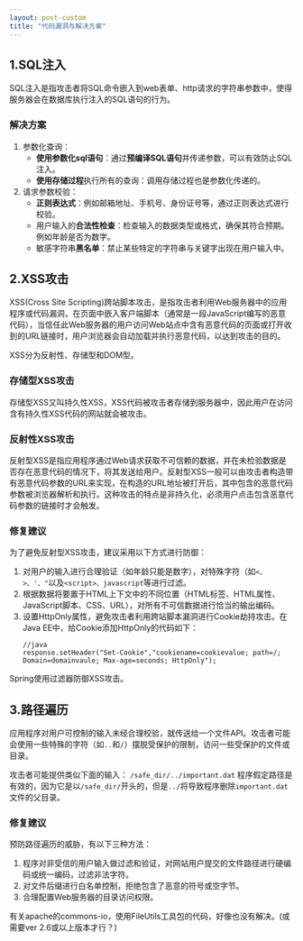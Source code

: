 ```yaml
---
layout: post-custom
title: "代码漏洞与解决方案"
---
```


## 1.SQL注入

SQL注入是指攻击者将SQL命令嵌入到web表单、http请求的字符串参数中，使得服务器会在数据库执行注入的SQL语句的行为。

### 解决方案
1. 参数化查询：
   - **使用参数化sql语句**：通过**预编译SQL语句**并传递参数，可以有效防止SQL注入。
   - **使用存储过程**执行所有的查询：调用存储过程也是参数化传递的。
2. 请求参数校验：
   - **正则表达式**：例如邮箱地址、手机号、身份证号等，通过正则表达式进行校验。
   - 用户输入的**合法性检查**：检查输入的数据类型或格式，确保其符合预期。例如年龄是否为数字。
   - 敏感字符串**黑名单**：禁止某些特定的字符串与关键字出现在用户输入中。


## 2.XSS攻击

XSS(Cross Site Scripting)跨站脚本攻击，是指攻击者利用Web服务器中的应用程序或代码漏洞，在页面中嵌入客户端脚本（通常是一段JavaScript编写的恶意代码），当信任此Web服务器的用户访问Web站点中含有恶意代码的页面或打开收到的URL链接时，用户浏览器会自动加载并执行恶意代码，以达到攻击的目的。

XSS分为反射性、存储型和DOM型。

### 存储型XSS攻击

存储型XSS又叫持久性XSS，XSS代码被攻击者存储到服务器中，因此用户在访问含有持久性XSS代码的网站就会被攻击。

### 反射性XSS攻击

反射型XSS是指应用程序通过Web请求获取不可信赖的数据，并在未检验数据是否存在恶意代码的情况下，将其发送给用户。反射型XSS一般可以由攻击者构造带有恶意代码参数的URL来实现，在构造的URL地址被打开后，其中包含的恶意代码参数被浏览器解析和执行。这种攻击的特点是非持久化，必须用户点击包含恶意代码参数的链接时才会触发。

### 修复建议

为了避免反射型XSS攻击，建议采用以下方式进行防御：
1. 对用户的输入进行合理验证（如年龄只能是数字），对特殊字符（如`<、>、'、"`以及`<script>、javascript`等进行过滤。
2. 根据数据将要置于HTML上下文中的不同位置（HTML标签、HTML属性、JavaScript脚本、CSS、URL），对所有不可信数据进行恰当的输出编码。
3. 设置HttpOnly属性，避免攻击者利用跨站脚本漏洞进行Cookie劫持攻击。在Java EE中，给Cookie添加HttpOnly的代码如下：
    ```
    //java
    response.setHeader("Set-Cookie","cookiename=cookievalue; path=/; Domain=domainvaule; Max-age=seconds; HttpOnly");
    ```
        
Spring使用过滤器防御XSS攻击。

## 3.路径遍历

应用程序对用户可控制的输入未经合理校验，就传送给一个文件API。攻击者可能会使用一些特殊的字符（如`..`和`/`）摆脱受保护的限制，访问一些受保护的文件或目录。

攻击者可能提供类似下面的输入：
`/safe_dir/../important.dat`
程序假定路径是有效的，因为它是以`/safe_dir/`开头的，但是`../`将导致程序删除`important.dat`文件的父目录。

### 修复建议

预防路径遍历的威胁，有以下三种方法：
  1. 程序对非受信的用户输入做过滤和验证，对网站用户提交的文件路径进行硬编码或统一编码，过滤非法字符。
  2. 对文件后缀进行白名单控制，拒绝包含了恶意的符号或空字节。
  3. 合理配置Web服务器的目录访问权限。

有关apache的commons-io，使用FileUtils工具包的代码，好像也没有解决。(或需要ver 2.6或以上版本才行？)

